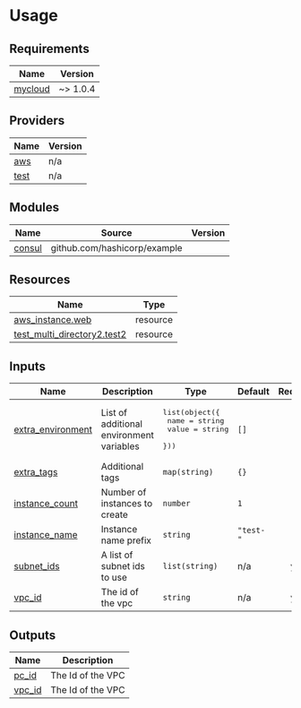 # Usage

<!--- BEGIN_TF_DOCS --->
## Requirements

| Name | Version |
|------|---------|
| <a name="requirement_mycloud"></a> [mycloud](#requirement\_mycloud) | ~> 1.0.4 |

## Providers

| Name | Version |
|------|---------|
| <a name="provider_aws"></a> [aws](#provider\_aws) | n/a |
| <a name="provider_test"></a> [test](#provider\_test) | n/a |

## Modules

| Name | Source | Version |
|------|--------|---------|
| <a name="module_consul"></a> [consul](#module\_consul) | github.com/hashicorp/example |  |

## Resources

| Name | Type |
|------|------|
| [aws_instance.web](https://registry.terraform.io/providers/hashicorp/aws/latest/docs/resources/instance) | resource |
| [test_multi_directory2.test2](https://registry.terraform.io/providers/hashicorp/test/latest/docs/resources/multi_directory2) | resource |

## Inputs

| Name | Description | Type | Default | Required |
|------|-------------|------|---------|:--------:|
| <a name="input_extra_environment"></a> [extra\_environment](#input\_extra\_environment) | List of additional environment variables | <pre>list(object({<br>    name  = string<br>    value = string<br>  }))</pre> | `[]` | no |
| <a name="input_extra_tags"></a> [extra\_tags](#input\_extra\_tags) | Additional tags | `map(string)` | `{}` | no |
| <a name="input_instance_count"></a> [instance\_count](#input\_instance\_count) | Number of instances to create | `number` | `1` | no |
| <a name="input_instance_name"></a> [instance\_name](#input\_instance\_name) | Instance name prefix | `string` | `"test-"` | no |
| <a name="input_subnet_ids"></a> [subnet\_ids](#input\_subnet\_ids) | A list of subnet ids to use | `list(string)` | n/a | yes |
| <a name="input_vpc_id"></a> [vpc\_id](#input\_vpc\_id) | The id of the vpc | `string` | n/a | yes |

## Outputs

| Name | Description |
|------|-------------|
| <a name="output_pc_id"></a> [pc\_id](#output\_pc\_id) | The Id of the VPC |
| <a name="output_vpc_id"></a> [vpc\_id](#output\_vpc\_id) | The Id of the VPC |

<!--- END_TF_DOCS --->

